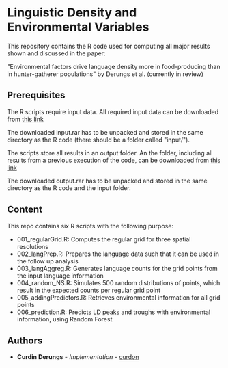 # Linguistic Density and Environmental Variables

This repository contains the R code used for computing all major results shown and discussed in the paper:

"Environmental factors drive language density more in food-producing than in hunter-gatherer populations" by Derungs et al. (currently in review)

## Prerequisites
The R scripts require input data. All required input data can be downloaded from [this link]( https://www.dropbox.com/s/77i75beotws60bj/input.rar?dl=0)

The downloaded input.rar has to be unpacked and stored in the same directory as the R code (there should be a folder called "input/").

The scripts store all results in an output folder. An the folder, including all results from a previous execution of the code, can be downloaded from [this link]( https://www.dropbox.com/s/p0326myjj002dlm/output.rar?dl=0)

The downloaded output.rar has to be unpacked and stored in the same directory as the R code and the input folder.


## Content
This repo contains six R scripts with the following purpose:
- 001_regularGrid.R: Computes the regular grid for three spatial resolutions
- 002_langPrep.R: Prepares the language data such that it can be used in the follow up analysis
- 003_langAggreg.R: Generates language counts for the grid points from the input language information
- 004_random_NS.R: Simulates 500 random distributions of points, which result in the expected counts per regular grid point
- 005_addingPredictors.R: Retrieves environmental information for all grid points
- 006_prediction.R: Predicts LD peaks and troughs with environmental information, using Random Forest

## Authors

* **Curdin Derungs** - *Implementation* - [curdon](https://github.com/curdon)


